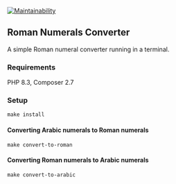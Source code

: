 [![Maintainability](https://api.codeclimate.com/v1/badges/bead9b308ff22ba59cf9/maintainability)](https://codeclimate.com/github/artengin/roman-numerals-converter/maintainability)

## Roman Numerals Converter 
A simple Roman numeral converter running in a terminal.

### Requirements
PHP 8.3, Composer 2.7

### Setup
```
make install
```

#### Converting Arabic numerals to Roman numerals

```
make convert-to-roman
```

#### Converting Roman numerals to Arabic numerals

```
make convert-to-arabic
```
